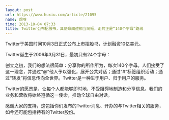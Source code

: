 ```yaml
---
layout: post
url: https://www.huxiu.com/article/21095
name: 虎嗅
time: 2013-10-04 07:33
title: Twitter公布招股书，其使命阐述相当简短，走的正是“140个字母”路线
---
```

Twitter于美国时间10月3日正式公布上市招股书，计划融资10亿美元。

Twitter诞生于2006年3月31日，最初只有24个字母：

创立之初，我们的想法很简单：分享你的所作所为，每次140个字母。人们接受了这一理念，并通过“@”他人予以强化，展开公共对话；通过“#”标签组织活动；通过“转发”将信息传向全世界。Twitter是一种生于用户、归于用户的服务。

Twitter的愿景是，让每个人都能够即时地、不受阻碍地制造和分享信息。我们的业务和营收将始终遵循这一使命，推动全球自由对话。

感谢大家的支持，这包括你们发布的Twitter消息、开办的与Twitter相关的服务，如今还可能包括持有的Twitter股份。

